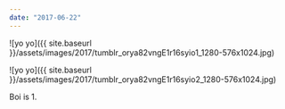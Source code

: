 ```yaml
---
date: "2017-06-22"
---
```


![yo yo]({{ site.baseurl }}/assets/images/2017/tumblr_orya82vngE1r16syio1_1280-576x1024.jpg)

![yo yo]({{ site.baseurl }}/assets/images/2017/tumblr_orya82vngE1r16syio2_1280-576x1024.jpg)

Boi is 1.
